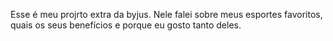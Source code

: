   Esse é meu projrto extra da byjus.
    Nele falei sobre meus esportes favoritos, quais os seus benefícios e porque eu gosto tanto deles.
